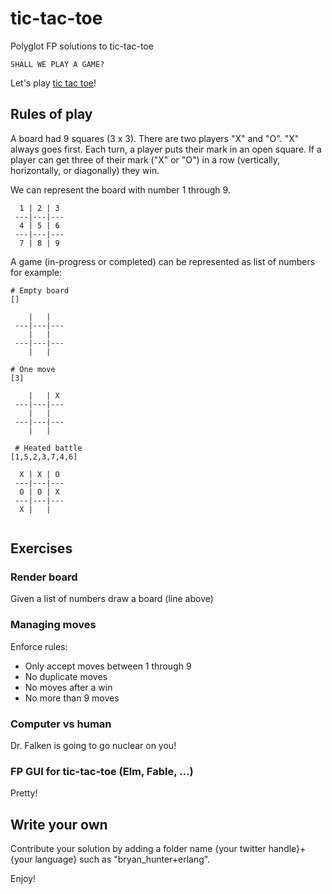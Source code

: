 # tic-tac-toe
Polyglot FP solutions to tic-tac-toe

```
SHALL WE PLAY A GAME?
```

Let's play [tic tac toe](https://en.wikipedia.org/wiki/Tic-tac-toe)!

## Rules of play
A board had 9 squares (3 x 3). There are two players "X" and "O". "X" always goes first. Each turn, a player puts their mark in an open square. If a player can get three of their mark ("X" or "O") in a row (vertically, horizontally, or diagonally) they win. 

We can represent the board with number 1 through 9.

```
  1 | 2 | 3 
 ---|---|---
  4 | 5 | 6 
 ---|---|---
  7 | 8 | 9
```

A game (in-progress or completed) can be represented as list of numbers for example:
```
# Empty board
[]

    |   |   
 ---|---|---
    |   |  
 ---|---|---
    |   | 

# One move
[3]

    |   | X 
 ---|---|---
    |   |  
 ---|---|---
    |   |   
  
 # Heated battle
[1,5,2,3,7,4,6]

  X | X | O  
 ---|---|---
  O | O | X 
 ---|---|---
  X |   |   
  
```

## Exercises

### Render board
Given a list of numbers draw a board (line above) 

### Managing moves 
Enforce rules: 
* Only accept moves between 1 through 9
* No duplicate moves 
* No moves after a win
* No more than 9 moves

### Computer vs human
Dr. Falken is going to go nuclear on you!

### FP GUI for tic-tac-toe (Elm, Fable, ...)
Pretty!

## Write your own
Contribute your solution by adding a folder name {your twitter handle}+{your language} such as "bryan_hunter+erlang".

Enjoy!
